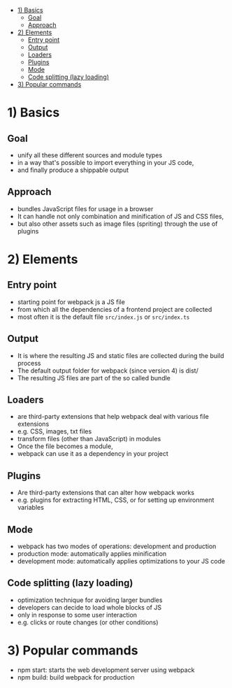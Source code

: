 - [1) Basics](#1-basics)
  - [Goal](#goal)
  - [Approach](#approach)
- [2) Elements](#2-elements)
  - [Entry point](#entry-point)
  - [Output](#output)
  - [Loaders](#loaders)
  - [Plugins](#plugins)
  - [Mode](#mode)
  - [Code splitting (lazy loading)](#code-splitting-lazy-loading)
- [3) Popular commands](#3-popular-commands)

# 1) Basics

## Goal

- unify all these different sources and module types
- in a way that's possible to import everything in your JS code,
- and finally produce a shippable output

## Approach

- bundles JavaScript files for usage in a browser
- It can handle not only combination and minification of JS and CSS files,
- but also other assets such as image files (spriting) through the use of plugins

# 2) Elements

## Entry point

- starting point for webpack js a JS file
- from which all the dependencies of a frontend project are collected
- most often it is the default file ```src/index.js``` or ```src/index.ts```

## Output

- It is where the resulting JS and static files are collected during the build process
- The default output folder for webpack (since version 4) is dist/
- The resulting JS files are part of the so called bundle

## Loaders

- are third-party extensions that help webpack deal with various file extensions
- e.g. CSS, images, txt files
- transform files (other than JavaScript) in modules
- Once the file becomes a module,
- webpack can use it as a dependency in your project

## Plugins

- Are third-party extensions that can alter how webpack works
- e.g. plugins for extracting HTML, CSS, or for setting up environment variables

## Mode

- webpack has two modes of operations: development and production
- production mode: automatically applies minification
- development mode: automatically applies optimizations to your JS code

## Code splitting (lazy loading)

- optimization technique for avoiding larger bundles
- developers can decide to load whole blocks of JS
- only in response to some user interaction
- e.g. clicks or route changes (or other conditions)

# 3) Popular commands

- npm start: starts the web development server using webpack
- npm build: build webpack for production
